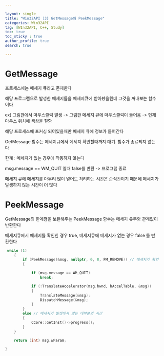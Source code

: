 ```yaml
---

layout: single
title: "Win32API (3) GetMessage와 PeekMessage"
categories: Win32API
tag: [WIn32API, C++, Study]
toc: true
toc_sticky : true
author_profile: true
search: true

---
```


# GetMessage

프로세스에는 메세지 큐라고 존재한다

해당 프로그램으로 발생한 메세지들을 메세지큐에 받아놨을텐데 그것을 꺼내보는 함수이다

ex) 그림판에서 마우스클릭 발생 -> 그림판 메세지 큐에 마우스클릭이 들어옴 -> 현재 마우스 위치에 색상을 칠함

해당 프로세스에 포커싱 되어있을때만 메세지 큐에 정보가 들어간다



GetMessage 함수는 메세지큐에서 메세지 확인할때까지 대기. 함수가 종료되지 않는다

한계 : 메세지가 없는 경우에 작동하지 않는다



msg.message == WM_QUIT 일때 false를 반환 -> 프로그램 종료



메세지 큐에 메세지를 아무리 많이 넣어도 처리하는 시간은 순식간이기 때문에 메세지가 발생하지 않는 시간이 더 많다 

# PeekMessage

GetMessage의 한계점을 보완해주는 PeekMessage 함수는 메세지 유무와 관계없이 반환한다

메세지큐에서 메세지를 확인한 경우 true, 메세지큐에 메세지가 없는 경우 false 를 반환한다



```c++
 while (1)
    {
        if (PeekMessage(&msg, nullptr, 0, 0, PM_REMOVE)) // 메세지가 확인된 경우
        {

            if (msg.message == WM_QUIT)
                break;

            if (!TranslateAccelerator(msg.hwnd, hAccelTable, &msg))
            {
                TranslateMessage(&msg);
                DispatchMessage(&msg);
            }
        }
        else // 메세지가 발생하지 않는 대부분의 시간
        {
            CCore::GetInst()->progress();
        }
    }

    return (int) msg.wParam;

}
```
